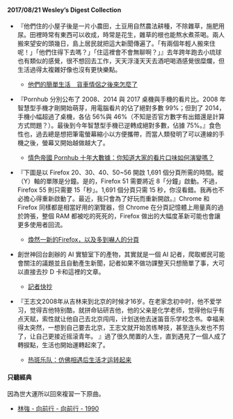 #### 2017/08/21 Wesley’s Digest Collection

- 『他們住的小屋子後是一片小農田，土豆用自然農法耕種，不除雜草，施肥用尿。田裡時常有東西可以收成，時常是花生，雜草的根也能熬水煮茶喝。兩人搬來望安的頭幾日，島上居民就把這大新聞傳遍了。「有兩個年輕人搬來住呢！」「他們住得下去嗎？」「住這裡會不會無聊啊？」』去年跨年跑去小琉球也有類似的感覺，很不想回去工作，天天浮淺天天去酒吧喝酒感覺很糜爛，但生活過得太複雜好像也沒有更快樂點。
  - [他們的簡單生活　貨車情侶之後來怎麼了](https://www.mirrormedia.mg/story/20170728tour001/)
  
- 『Pornhub 分別公布了 2008、2014 與 2017 桌機與手機的看片比。2008 年智慧型手機才剛開始萌芽，用電腦看片的佔了絕對多數 99%；但到了 2014，手機小幅超過了桌機，各佔 56%與 46%（不知是否官方數字有出錯還是計算方式問題？）。最後到今年智慧型手機已逆轉成絕對多數，佔據 75%。』食色性也，過去總是想把筆電螢幕縮小以方便攜帶，而當人類發明了可以連線的手機之後，螢幕又開始越做越大了。
  - [情色帝國 Pornhub 十年大數據：你知道大家的看片口味如何演變嗎？](https://www.inside.com.tw/2017/08/03/pornhub-big-data)
  
- 『下圖是以 Firefox 20、30、40、50~56 開啟 1,691 個分頁所需的時間。縱（Y）軸的單隊是分鐘。是的，Firefox 51 需要將近 8「分鐘」啟動。不過，Firefox 55 則只需要 15「秒」。1,691 個分頁只需 15 秒，你沒看錯。我再也不必擔心得重新啟動了。最近，我只會為了好玩而重新開啟。』Chrome 和 Firefox 同樣都是相當好用的瀏覽器，但 Chrome 在分頁記憶體上用量真的過於誇張，整個 RAM 都被吃的死死的，Firefox 做出的大幅度革新可能也會讓更多使用者回流。
  - [煥然一新的Firefox，以及多到嚇人的分頁](https://medium.com/@moz2000tw/%E7%85%A5%E7%84%B6%E4%B8%80%E6%96%B0%E7%9A%84firefox-%E4%BB%A5%E5%8F%8A%E5%A4%9A%E5%88%B0%E5%9A%87%E4%BA%BA%E7%9A%84%E5%88%86%E9%A0%81-50afea8140f0)
  
- 創世神回台創辦的 AI 實驗室下的產物，其實就是一個 AI 記者，爬取鄉民可能會關注的議題並且自動產生新聞，記者如果不做功課整天只想簡單了事，大可以直接去抄 D 卡和這裡的文章。
  - [記者快抄](http://news.ptt.cc/)


- 『王志文2008年从吉林来到北京的时候才16岁。在老家念初中时，他不爱学习，觉得吉他特别酷，就拼命钻研吉他，他的父亲是化学老师，觉得他似乎有点天赋，索性就让他自己去北京闯闯，计划送他去迷笛音乐学校念书。幸福来得太突然，一想到自己要去北京，王志文就开始苦练琴技，甚至连头发也不剪了，让自己更接近摇滚青年。 』過了很久閒置的人生，直到遇見了一個人成了轉捩點，生活也開始運轉起來了。
  - [热斑乐队：仿佛相遇后生活才运转起来](http://dashi.streetvoice.cn/article/20170727/02/)





#### 只聽經典
因為世大運所以回來複習一下原曲。
- [林強 - 向前行 - 向前行 - 1990](https://www.youtube.com/watch?v=cT9XCQM_gaY)